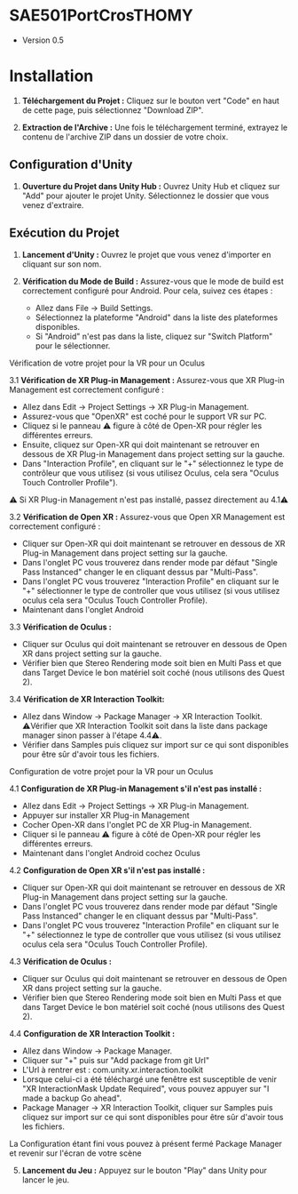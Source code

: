 # SAE501PortCrosTHOMY

- Version 0.5
  
# Installation


1. **Téléchargement du Projet :** Cliquez sur le bouton vert "Code" en haut de cette page, puis sélectionnez "Download ZIP".


2. **Extraction de l'Archive :** Une fois le téléchargement terminé, extrayez le contenu de l'archive ZIP dans un dossier de votre choix.


## Configuration d'Unity


1. **Ouverture du Projet dans Unity Hub :** Ouvrez Unity Hub et cliquez sur "Add" pour ajouter le projet Unity. Sélectionnez le dossier que vous venez d'extraire.


## Exécution du Projet


1. **Lancement d'Unity :** Ouvrez le projet que vous venez d'importer en cliquant sur son nom.

2. **Vérification du Mode de Build :** Assurez-vous que le mode de build est correctement configuré pour Android. Pour cela, suivez ces étapes :
    - Allez dans File -> Build Settings.
    - Sélectionnez la plateforme "Android" dans la liste des plateformes disponibles.
    - Si "Android" n'est pas dans la liste, cliquez sur "Switch Platform" pour le sélectionner.

 Vérification de votre projet pour la VR pour un Oculus

3.1 **Vérification de XR Plug-in Management :** Assurez-vous que XR Plug-in Management est correctement configuré :  
   - Allez dans Edit -> Project Settings -> XR Plug-in Management.  
   - Assurez-vous que "OpenXR" est coché pour le support VR sur PC.  
   - Cliquez si le panneau ⚠️ figure à côté de Open-XR pour régler les différentes erreurs.  
   - Ensuite, cliquez sur Open-XR qui doit maintenant se retrouver en dessous de XR Plug-in Management dans project setting sur la gauche.  
   - Dans "Interaction Profile", en cliquant sur le "+" sélectionnez le type de contrôleur que vous utilisez (si vous utilisez Oculus, cela sera "Oculus Touch Controller Profile").

⚠️ Si XR Plug-in Management n'est pas installé, passez directement au 4.1⚠️

3.2 **Vérification de Open XR :** Assurez-vous que Open XR Management est correctement configuré :  
   - Cliquer sur Open-XR qui doit maintenant se retrouver en dessous de XR Plug-in Management dans project setting sur la gauche.  
   - Dans l'onglet PC vous trouverez dans render mode par défaut "Single Pass Instanced" changer le en cliquant dessus par "Multi-Pass".  
   - Dans l'onglet PC vous trouverez "Interaction Profile" en cliquant sur le "+" sélectionner le type de controller que vous utilisez (si vous utilisez oculus cela sera "Oculus Touch Controller Profile).  
   - Maintenant dans l'onglet Android

3.3 **Vérification de Oculus :**  
   - Cliquer sur Oculus qui doit maintenant se retrouver en dessous de Open XR dans project setting sur la gauche.  
   - Vérifier bien que Stereo Rendering mode soit bien en Multi Pass et que dans Target Device le bon matériel soit coché (nous utilisons des Quest 2).

3.4 **Vérification de XR Interaction Toolkit:**  
   - Allez dans Window -> Package Manager -> XR Interaction Toolkit. ⚠️Vérifier que XR Interaction Toolkit soit dans la liste dans package manager sinon passer à l'étape 4.4⚠️.  
   - Vérifier dans Samples puis cliquez sur import sur ce qui sont disponibles pour être sûr d'avoir tous les fichiers.

Configuration de votre projet pour la VR pour un Oculus

4.1 **Configuration de XR Plug-in Management s'il n'est pas installé :**  
   - Allez dans Edit -> Project Settings -> XR Plug-in Management.  
   - Appuyer sur installer XR Plug-in Management  
   - Cocher Open-XR dans l'onglet PC de XR Plug-in Management.  
   - Cliquer si le panneau ⚠️ figure à côté de Open-XR pour régler les différentes erreurs.  
   - Maintenant dans l'onglet Android cochez Oculus

4.2 **Configuration de Open XR s'il n'est pas installé :**  
   - Cliquer sur Open-XR qui doit maintenant se retrouver en dessous de XR Plug-in Management dans project setting sur la gauche.  
   - Dans l'onglet PC vous trouverez dans render mode par défaut "Single Pass Instanced" changer le en cliquant dessus par "Multi-Pass".  
   - Dans l'onglet PC vous trouverez "Interaction Profile" en cliquant sur le "+" sélectionnez le type de controller que vous utilisez (si vous utilisez oculus cela sera "Oculus Touch Controller Profile).

4.3 **Vérification de Oculus :**  
   - Cliquer sur Oculus qui doit maintenant se retrouver en dessous de Open XR dans project setting sur la gauche.  
   - Vérifier bien que Stereo Rendering mode soit bien en Multi Pass et que dans Target Device le bon matériel soit coché (nous utilisons des Quest 2).

4.4 **Configuration de XR Interaction Toolkit :**  
   - Allez dans Window -> Package Manager.  
   - Cliquer sur "+" puis sur "Add package from git Url"  
   - L'Url à rentrer est : com.unity.xr.interaction.toolkit  
   - Lorsque celui-ci a été téléchargé une fenêtre est susceptible de venir "XR InteractionMask Update Required", vous pouvez appuyer sur "I made a backup Go ahead".  
   - Package Manager -> XR Interaction Toolkit, cliquer sur Samples puis cliquez sur import sur ce qui sont disponibles pour être sûr d'avoir tous les fichiers.



    
La Configuration étant fini vous pouvez à présent fermé Package Manager et revenir sur l'écran de votre scène  



5. **Lancement du Jeu :** Appuyez sur le bouton "Play" dans Unity pour lancer le jeu.  

